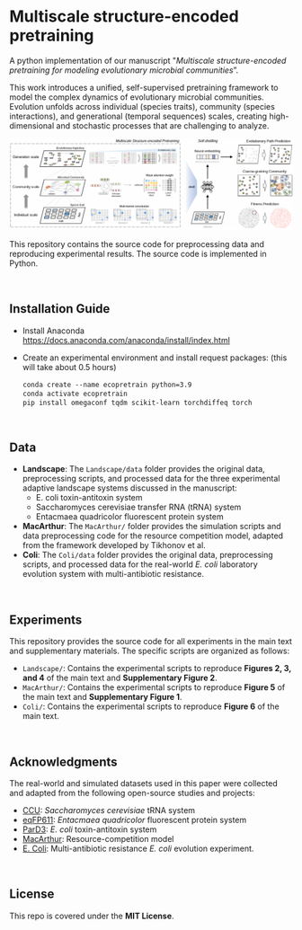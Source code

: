 # Multiscale structure-encoded pretraining

A python implementation of our manuscript "*Multiscale structure-encoded pretraining for modeling evolutionary microbial communities*”.

This work introduces a unified, self-supervised pretraining framework to model the complex dynamics of evolutionary microbial communities. Evolution unfolds across individual (species traits), community (species interactions), and generational (temporal sequences) scales, creating high-dimensional and stochastic processes that are challenging to analyze.

![framework](./framework.png)

This repository contains the source code for preprocessing data and reproducing experimental results. The source code is implemented in Python.

<br/>

## Installation Guide

- Install Anaconda https://docs.anaconda.com/anaconda/install/index.html

- Create an experimental environment and install request packages: (this will take about 0.5 hours)

  ```shell
  conda create --name ecopretrain python=3.9
  conda activate ecopretrain
  pip install omegaconf tqdm scikit-learn torchdiffeq torch
  ```

<br/>

## Data

- **Landscape**: The `Landscape/data` folder provides the original data, preprocessing scripts, and processed data for the three experimental adaptive landscape systems discussed in the manuscript:
  - E. coli toxin-antitoxin system 
  - Saccharomyces cerevisiae transfer RNA (tRNA) system 
  - Entacmaea quadricolor fluorescent protein system 
- **MacArthur**: The `MacArthur/` folder provides the simulation scripts and data preprocessing code for the resource competition model, adapted from the framework developed by Tikhonov et al.
- **Coli**: The `Coli/data` folder provides the original data, preprocessing scripts, and processed data for the real-world *E. coli* laboratory evolution system with multi-antibiotic resistance.

<br/>

## Experiments

This repository provides the source code for all experiments in the main text and supplementary materials. The specific scripts are organized as follows:

- `Landscape/`: Contains the experimental scripts to reproduce **Figures 2, 3, and 4** of the main text and **Supplementary Figure 2**.
- `MacArthur/`: Contains the experimental scripts to reproduce **Figure 5** of the main text and **Supplementary Figure 1**.
- `Coli/`: Contains the experimental scripts to reproduce **Figure 6** of the main text.

<br/>

## Acknowledgments

The real-world and simulated datasets used in this paper were collected and adapted from the following open-source studies and projects: 

- [CCU](https://www.nature.com/articles/s41586-018-0170-7#Sec27): *Saccharomyces cerevisiae* tRNA system
- [eqFP611](https://www.nature.com/articles/s41467-019-12130-8#data-availability): *Entacmaea quadricolor* fluorescent protein system
- [ParD3](https://elifesciences.org/articles/60924): *E. coli* toxin-antitoxin system
- [MacArthur](https://journals.aps.org/prx/abstract/10.1103/PhysRevX.12.021038): Resource-competition model
- [E. Coli](https://journals.plos.org/plosbiology/article?id=10.1371/journal.pbio.3001920): Multi-antibiotic resistance *E. coli* evolution experiment.

<br/>

## License

This repo is covered under the **MIT License**.
